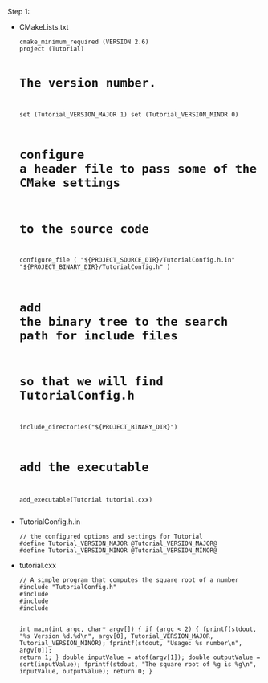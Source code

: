 Step 1:
<ul>
<li>CMakeLists.txt
<pre><code>cmake_minimum_required (VERSION 2.6)
project (Tutorial)

# The version number.
set (Tutorial_VERSION_MAJOR 1)
set (Tutorial_VERSION_MINOR 0)

# configure a header file to pass some of the CMake settings
# to the source code
configure_file (
  "${PROJECT_SOURCE_DIR}/TutorialConfig.h.in"
  "${PROJECT_BINARY_DIR}/TutorialConfig.h"
  )

# add the binary tree to the search path for include files
# so that we will find TutorialConfig.h
include_directories("${PROJECT_BINARY_DIR}")

# add the executable
add_executable(Tutorial tutorial.cxx)
</code></pre></li>
<li>TutorialConfig.h.in
<pre><code>// the configured options and settings for Tutorial
#define Tutorial_VERSION_MAJOR @Tutorial_VERSION_MAJOR@
#define Tutorial_VERSION_MINOR @Tutorial_VERSION_MINOR@
</code></pre></li>
<li>tutorial.cxx
<pre><code>// A simple program that computes the square root of a number
#include "TutorialConfig.h"
#include <math.h>
#include <stdio.h>
#include <stdlib.h>

int main(int argc, char* argv[])
{
  if (argc < 2) {
    fprintf(stdout, "%s Version %d.%d\n", argv[0], Tutorial_VERSION_MAJOR,
            Tutorial_VERSION_MINOR);
    fprintf(stdout, "Usage: %s number\n", argv[0]);
    return 1;
  }
  double inputValue = atof(argv[1]);
  double outputValue = sqrt(inputValue);
  fprintf(stdout, "The square root of %g is %g\n", inputValue, outputValue);
  return 0;
}
</code></pre></li>
</ul>